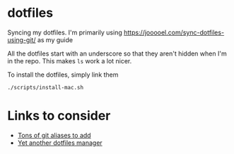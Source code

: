 # dotfiles

Syncing my dotfiles. I'm primarily using https://jooooel.com/sync-dotfiles-using-git/ as my guide

All the dotfiles start with an underscore so that they aren't hidden when I'm in the repo. This makes `ls` work a lot nicer.

To install the dotfiles, simply link them

```bash
./scripts/install-mac.sh
```

# Links to consider

- [Tons of git aliases to add](https://kapeli.com/cheat_sheets/Oh-My-Zsh_Git.docset/Contents/Resources/Documents/index)
- [Yet another dotfiles manager](https://yadm.io/)
